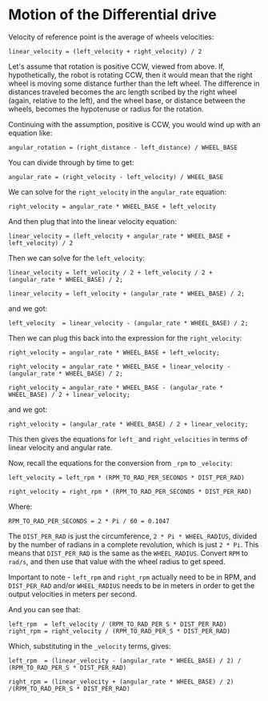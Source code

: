 # Motion of the Differential drive

Velocity of reference point is the average of wheels velocities:

`linear_velocity = (left_velocity + right_velocity) / 2`

Let's assume that rotation is positive CCW, viewed from above. If, hypothetically, the robot is rotating CCW, then it would mean that the right wheel is moving some distance further than the left wheel. The difference in distances traveled becomes the arc length scribed by the right wheel (again, relative to the left), and the wheel base, or distance between the wheels, becomes the hypotenuse or radius for the rotation.

Continuing with the assumption, positive is CCW, you would wind up with an equation like:

`angular_rotation = (right_distance - left_distance) / WHEEL_BASE`

You can divide through by time to get:

`angular_rate = (right_velocity - left_velocity) / WHEEL_BASE`

We can solve for the `right_velocity` in the `angular_rate` equation:

`right_velocity = angular_rate * WHEEL_BASE + left_velocity`

And then plug that into the linear velocity equation:

`linear_velocity = (left_velocity + angular_rate * WHEEL_BASE + left_velocity) / 2`

Then we can solve for the `left_velocity`:

~~~
linear_velocity = left_velocity / 2 + left_velocity / 2 + (angular_rate * WHEEL_BASE) / 2;

linear_velocity = left_velocity + (angular_rate * WHEEL_BASE) / 2;
~~~

and we got: 

`left_velocity  = linear_velocity - (angular_rate * WHEEL_BASE) / 2;`

Then we can plug this back into the expression for the `right_velocity`:

~~~
right_velocity = angular_rate * WHEEL_BASE + left_velocity;

right_velocity = angular_rate * WHEEL_BASE + linear_velocity - (angular_rate * WHEEL_BASE) / 2;

right_velocity = angular_rate * WHEEL_BASE - (angular_rate * WHEEL_BASE) / 2 + linear_velocity;
~~~

and we got:

`right_velocity = (angular_rate * WHEEL_BASE) / 2 + linear_velocity;`

This then gives the equations for `left_` and `right_velocities` in terms of linear velocity and angular rate.

Now, recall the equations for the conversion from `_rpm` to `_velocity`:

~~~
left_velocity = left_rpm * (RPM_TO_RAD_PER_SECONDS * DIST_PER_RAD)

right_velocity = right_rpm * (RPM_TO_RAD_PER_SECONDS * DIST_PER_RAD)
~~~

Where:

`RPM_TO_RAD_PER_SECONDS = 2 * Pi / 60 = 0.1047`

The `DIST_PER_RAD` is just the circumference, `2 * Pi * WHEEL_RADIUS`, divided by the number of radians in a complete revolution, which is just `2 * Pi`. 
This means that `DIST_PER_RAD` is the same as the `WHEEL_RADIUS`. Convert `RPM` to `rad/s`, and then use that value with the wheel radius to get speed.

Important to note - `left_rpm` and `right_rpm` actually need to be in RPM, and `DIST_PER_RAD` and/or `WHEEL_RADIUS` needs to be in meters in order to get the output velocities in meters per second. 

And you can see that:

`left_rpm  = left_velocity / (RPM_TO_RAD_PER_S * DIST_PER_RAD)`
`right_rpm = right_velocity / (RPM_TO_RAD_PER_S * DIST_PER_RAD)`

Which, substituting in the `_velocity` terms, gives:

`left_rpm  = (linear_velocity - (angular_rate * WHEEL_BASE) / 2) / (RPM_TO_RAD_PER_S * DIST_PER_RAD)`

`right_rpm = (linear_velocity + (angular_rate * WHEEL_BASE) / 2) /(RPM_TO_RAD_PER_S * DIST_PER_RAD)`


